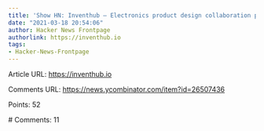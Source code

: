 ```yaml
---
title: 'Show HN: Inventhub – Electronics product design collaboration platform'
date: "2021-03-18 20:54:06"
author: Hacker News Frontpage
authorlink: https://inventhub.io
tags:
- Hacker-News-Frontpage
---
```


<p>Article URL: <a href="https://inventhub.io">https://inventhub.io</a></p>
<p>Comments URL: <a href="https://news.ycombinator.com/item?id=26507436">https://news.ycombinator.com/item?id=26507436</a></p>
<p>Points: 52</p>
<p># Comments: 11</p>
